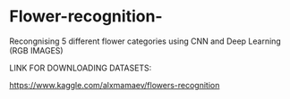 # Flower-recognition-
Recongnising 5 different flower categories using CNN and Deep Learning (RGB IMAGES)

LINK FOR DOWNLOADING DATASETS:

https://www.kaggle.com/alxmamaev/flowers-recognition
